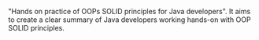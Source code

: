  "Hands on practice of OOPs SOLID principles for Java developers". It aims to create a clear summary of Java developers working hands-on with OOP SOLID principles.
